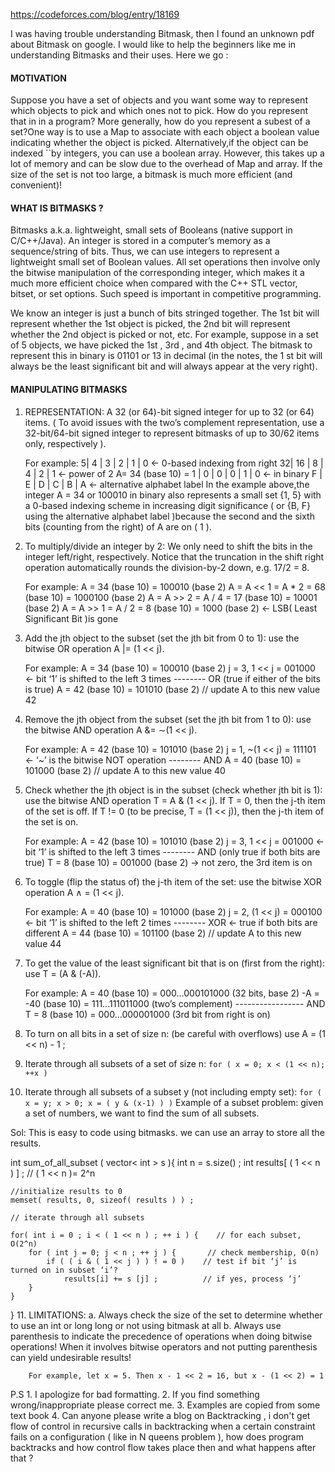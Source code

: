 https://codeforces.com/blog/entry/18169

I was having trouble understanding Bitmask, then I found an unknown pdf about Bitmask on google. I would like to help the beginners like me in understanding Bitmasks and their uses. Here we go :

#### MOTIVATION

Suppose you have a set of objects and you want some way to represent which objects to pick and which ones not to
pick. How do you represent that in in a program? More generally, how do you represent a subest of a set?One way is to use a Map to associate with each object a boolean value indicating whether the object is picked. Alternatively,if the object can be indexed ``by integers, you can use a boolean array. However, this takes up a lot of memory and can be slow due to the overhead of Map and array. If the size of the set is not too large, a bitmask is much more efficient (and convenient)!

#### WHAT IS BITMASKS ?

Bitmasks a.k.a. lightweight, small sets of Booleans (native support in C/C++/Java). An integer is stored in a computer’s memory as a sequence/string of bits. Thus, we can use integers to represent a lightweight small set of Boolean values. All set operations then involve only the bitwise manipulation of the corresponding integer, which makes it a much more efficient choice when compared with the C++ STL vector, bitset, or set options. Such speed is important in competitive programming.

We know an integer is just a bunch of bits stringed together. The 1st bit will represent whether the 1st object is picked, the 2nd bit will represent whether the 2nd object is picked or not, etc. For example, suppose in a set of 5 objects, we have picked the 1st , 3rd , and 4th object. The bitmask to represent this in binary is 01101 or 13 in decimal (in the notes, the 1 st bit will always be the least significant bit and will always appear at the very right).

#### MANIPULATING BITMASKS

1. REPRESENTATION: A 32 (or 64)-bit signed integer for up to 32 (or 64) items. ( To avoid issues with the 
    two’s complement representation, use a 32-bit/64-bit signed integer to represent bitmasks of up to
    30/62 items only, respectively ).

    For example:                          5| 4  | 3 | 2 | 1 | 0   <- 0-based indexing from right
                                         32| 16 | 8 | 4 | 2 | 1   <- power of 2
                     A= 34 (base 10) =   1 | 0  | 0 | 0 | 1 | 0   <- in binary
                                         F | E  | D | C | B | A   <- alternative alphabet label
   In the example above,the integer A = 34 or 100010 in binary also represents a small set {1, 5} with a
   0-based indexing scheme in increasing digit significance ( or {B, F} using the alternative alphabet
   label )because the second and the sixth bits (counting from the right) of A are on ( 1 ).

 2. To multiply/divide an integer by 2: 
                                    We only need to shift the bits in the integer left/right, respectively.
    Notice that the truncation in the shift right operation automatically rounds the division-by-2 down,
    e.g. 17/2  = 8.

    For example:         A = 34 (base 10)                  = 100010 (base 2)
                         A = A << 1 = A * 2 = 68 (base 10) = 1000100 (base 2)
                         A = A >> 2 = A / 4 = 17 (base 10) = 10001 (base 2)
                         A = A >> 1 = A / 2 = 8 (base 10) = 1000 (base 2) <- LSB( Least Significant Bit )is gone

 3. Add the jth object to the subset (set the jth bit from 0 to 1):
     use the bitwise OR operation A |= (1 << j).

     For example:     A = 34 (base 10) = 100010 (base 2)
                      j = 3, 1 << j    = 001000 <- bit ‘1’ is shifted to the left 3 times
                                        -------- OR (true if either of the bits is true)
                      A = 42 (base 10) = 101010 (base 2) // update A to this new value 42

4. Remove the jth object from the subset (set the jth bit from 1 to 0):
     use the bitwise AND operation A &= ∼(1 << j).

     For example:         A = 42 (base 10) = 101010 (base 2)
                          j = 1, ~(1 << j) = 111101 <- ‘~’ is the bitwise NOT operation
                                             -------- AND
                          A = 40 (base 10) = 101000 (base 2) // update A to this new value 40

5. Check whether the jth object is in the subset (check whether jth bit is 1):
   use the bitwise AND operation T = A & (1 << j).
   If T = 0, then the j-th item of the set is off.
   If T != 0 (to be precise, T = (1 << j)), then the j-th item of the set is on.

   For example:    A = 42 (base 10) = 101010 (base 2)
                   j = 3, 1 << j    = 001000 <- bit ‘1’ is shifted to the left 3 times
                                     -------- AND (only true if both bits are true)
                   T = 8 (base 10)  = 001000 (base 2) -> not zero, the 3rd item is on

6. To toggle (flip the status of) the j-th item of the set:
   use the bitwise XOR operation A ∧ = (1 << j).

   For example:       A = 40 (base 10) = 101000 (base 2)
                      j = 2, (1 << j)  = 000100 <- bit ‘1’ is shifted to the left 2 times
                                        -------- XOR <- true if both bits are different
                      A = 44 (base 10) = 101100 (base 2) // update A to this new value 44

7. To get the value of the least significant bit that is on (first from the right):
   use T = (A & (-A)).

   For example:     A =  40 (base 10) = 000...000101000 (32 bits, base 2)
                   -A = -40 (base 10) = 111...111011000 (two’s complement)
                                       ----------------- AND
                    T =   8 (base 10) = 000...000001000 (3rd bit from right is on)

8. To turn on all bits in a set of size n: (be careful with overflows)
   use A = (1 << n) - 1 ;

9. Iterate through all subsets of a set of size n:
           `for ( x = 0; x < (1 << n); ++x )`  

10. Iterate through all subsets of a subset y (not including empty set):
           `for ( x = y; x > 0; x = ( y & (x-1) ) )`
Example of a subset problem: given a set of numbers, we want to find the sum of all subsets.

Sol: This is easy to code using bitmasks. we can use an array to store all the results.

int sum_of_all_subset ( vector< int > s ){
    int n = s.size() ;
    int results[ ( 1 << n ) ] ;     // ( 1 << n )= 2^n

    //initialize results to 0
    memset( results, 0, sizeof( results ) ) ;

    // iterate through all subsets
 
    for( int i = 0 ; i < ( 1 << n ) ; ++ i ) {    // for each subset, O(2^n)
        for ( int j = 0; j < n ; ++ j ) {       // check membership, O(n)
            if ( ( i & ( 1 << j ) ) ! = 0 )    // test if bit ‘j’ is turned on in subset ‘i’?
                results[i] += s [j] ;          // if yes, process ‘j’
        }
    }
}
11. LIMITATIONS:
     a. Always check the size of the set to determine whether to use an int or long long or not using bitmask at all
     b. Always use parenthesis to indicate the precedence of operations when doing bitwise operations!
        When it involves bitwise operators and not putting parenthesis can yield undesirable results!

        For example, let x = 5. Then x - 1 << 2 = 16, but x - (1 << 2) = 1
P.S 1. I apologize for bad formatting. 2. If you find something wrong/inappropriate please correct me. 3. Examples are copied from some text book 4. Can anyone please write a blog on Backtracking , i don't get flow of control in recursive calls in backtracking when a certain constraint fails on a configuration ( like in N queens problem ), how does program backtracks and how control flow takes place then and what happens after that ?
